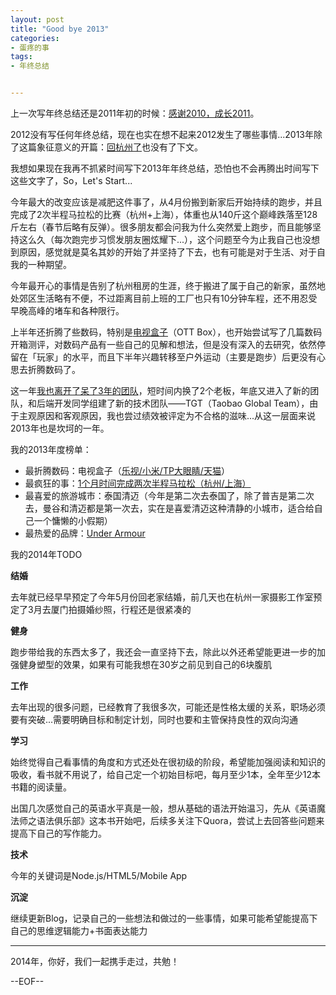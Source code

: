 ```yaml
---
layout: post
title: "Good bye 2013"
categories:
- 蛋疼的事
tags:
- 年终总结


---
```


上一次写年终总结还是2011年初的时候：[感谢2010，成长2011](http://www.besteric.com/2011/01/08/2010-review/)。

2012没有写任何年终总结，现在也实在想不起来2012发生了哪些事情...2013年除了这篇象征意义的开篇：[回杭州了](http://www.besteric.com/2013/02/17/back-to-hangzhou/)也没有了下文。

我想如果现在我再不抓紧时间写下2013年年终总结，恐怕也不会再腾出时间写下这些文字了，So，Let's Start...

今年最大的改变应该是减肥这件事了，从4月份搬到新家后开始持续的跑步，并且完成了2次半程马拉松的比赛（杭州+上海），体重也从140斤这个巅峰跌落至128斤左右（春节后略有反弹）。很多朋友都会问我为什么突然爱上跑步，而且能够坚持这么久（每次跑完步习惯发朋友圈炫耀下...），这个问题至今为止我自己也没想到原因，感觉就是莫名其妙的开始了并坚持了下去，也有可能是对于生活、对于自我的一种期望。

今年最开心的事情是告别了杭州租房的生涯，终于搬进了属于自己的新家，虽然地处郊区生活略有不便，不过距离目前上班的工厂也只有10分钟车程，还不用忍受早晚高峰的堵车和各种限行。

上半年还折腾了些数码，特别是[电视盒子](http://www.besteric.com/tags/#OTT)（OTT Box），也开始尝试写了几篇数码开箱测评，对数码产品有一些自己的见解和想法，但是没有深入的去研究，依然停留在「玩家」的水平，而且下半年兴趣转移至户外运动（主要是跑步）后更没有心思去折腾数码了。

这一年[我也离开了呆了3年的团队](http://www.besteric.com/2013/05/11/happy-birthday-to-taobao/)，短时间内换了2个老板，年底又进入了新的团队，和后端开发同学组建了新的技术团队——TGT（Taobao Global Team），由于主观原因和客观原因，我也尝过绩效被评定为不合格的滋味...从这一层面来说2013年也是坎坷的一年。

我的2013年度榜单：

* 最折腾数码：电视盒子（[乐视/小米/TP大眼睛/天猫](http://www.besteric.com/2013/05/09/ott-box-xiaomi-appletv-leshi-software/)）
* 最疯狂的事：[1个月时间完成两次半程马拉松（杭州/上海）](http://www.besteric.com/2013/11/11/my-first-marathon-my-person-best/)
* 最喜爱的旅游城市：泰国清迈（今年是第二次去泰国了，除了普吉是第二次去，曼谷和清迈都是第一次去，实在是喜爱清迈这种清静的小城市，适合给自己一个慵懒的小假期）
* 最热爱的品牌：[Under Armour](http://www.besteric.com/2013/11/12/under-armour-heatgear-sonic-review/)

我的2014年TODO

**结婚**

去年就已经早早预定了今年5月份回老家结婚，前几天也在杭州一家摄影工作室预定了3月去厦门拍摄婚纱照，行程还是很紧凑的

**健身**

跑步带给我的东西太多了，我还会一直坚持下去，除此以外还希望能更进一步的加强健身塑型的效果，如果有可能我想在30岁之前见到自己的6块腹肌

**工作**

去年出现的很多问题，已经教育了我很多次，可能还是性格太缓的关系，职场必须要有突破...需要明确目标和制定计划，同时也要和主管保持良性的双向沟通

**学习**

始终觉得自己看事情的角度和方式还处在很初级的阶段，希望能加强阅读和知识的吸收，看书就不用说了，给自己定一个初始目标吧，每月至少1本，全年至少12本书籍的阅读量。

出国几次感觉自己的英语水平真是一般，想从基础的语法开始温习，先从《英语魔法师之语法俱乐部》这本书开始吧，后续多关注下Quora，尝试上去回答些问题来提高下自己的写作能力。

**技术**

今年的关键词是Node.js/HTML5/Mobile App

**沉淀**

继续更新Blog，记录自己的一些想法和做过的一些事情，如果可能希望能提高下自己的思维逻辑能力+书面表达能力

-----

2014年，你好，我们一起携手走过，共勉！

--EOF--